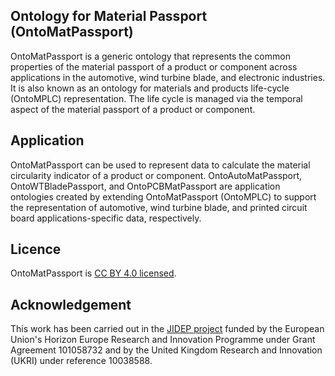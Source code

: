 ## Ontology for Material Passport (OntoMatPassport) ##
OntoMatPassport is a generic ontology that represents the common properties of the material passport of a product or component across applications in the automotive, wind turbine blade, and electronic industries. It is also known as an ontology for materials and products life-cycle (OntoMPLC) representation. The life cycle is managed via the temporal aspect of the material passport of a product or component.

## Application ##
OntoMatPassport can be used to represent data to calculate the material circularity indicator of a product or component. OntoAutoMatPassport, OntoWTBladePassport, and OntoPCBMatPassport are application ontologies created by extending OntoMatPassport (OntoMPLC) to support the representation of automotive, wind turbine blade, and printed circuit board applications-specific data, respectively.

## Licence ##

OntoMatPassport is [CC BY 4.0 licensed](https://creativecommons.org/licenses/by/4.0/).

## Acknowledgement ##
This work has been carried out in the [JIDEP project](https://www.jidep.eu/) funded by the European Union's Horizon Europe Research and Innovation Programme under Grant Agreement 101058732 and by the United Kingdom Research and Innovation (UKRI) under reference 10038588.